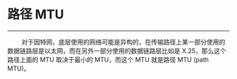 # 路径 MTU
***

&emsp;&emsp;
对于因特网，底层使用的网络可能是异构的，在传输路径上某一部分使用的数据链路层是以太网，而在另外一部分使用的数据链路层比如是 X.25，那么这个路径上面的 MTU 取决于最小的 MTU，而这个 MTU 就是路径 MTU (path MTU)。